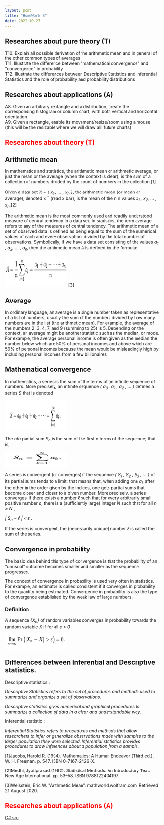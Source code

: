 ```yaml
---
layout: post
title: "HomeWork 5"
date: 2022-10-27
---
```

<style>
img {
  width: 40%;
}
</style>

## Researches about pure theory (T)
T10. Explain all possible derivation of the arithmetic mean and in general of the other common types of averages<br />
T11. Illustrate the difference between "mathematical convergence" and "convergence" in probability<br />
T12. Illustrate the differences between Descriptive Statistics and Inferential Statistics and the role of probability and probability distributions <br />
## Researches about applications (A)

A8. Given an arbitrary rectangle and a distribution, create the corresponding histogram or column chart, with both vertical and horizontal orientation<br />
A9. Given a rectangle, enable its movement/resize/zoom using a mouse (this will be the resizable where we will draw alll future charts) <br />



## <span style="color:red">Researches about theory (T)</span>

## Arithmetic mean
In mathematics and statistics, the arithmetic mean or arithmetic average, or just the mean or the average (when the context is clear), is the sum of a collection of numbers divided by the count of numbers in the collection.[1]<br />
<br />
Given a data set *X = { x<sub>1</sub> , … , x<sub>n</sub> }*, the arithmetic mean (or mean or average), denoted x ¯ (read x bar), is the mean of the n n values *x<sub>1</sub> , x<sub>2</sub>, … , x<sub>n</sub>*.[2]

The arithmetic mean is the most commonly used and readily understood measure of central tendency in a data set. In statistics, the term average refers to any of the measures of central tendency. The arithmetic mean of a set of observed data is defined as being equal to the sum of the numerical values of each and every observation, divided by the total number of observations. Symbolically, if we have a data set consisting of the values *a<sub>1</sub> , a<sub>2</sub>, … , a<sub>n</sub>*, then the arithmetic mean  *A* is defined by the formula:

<img src="/assets/HomeWork5/aMean.PNG" alt="drawing" height="100"/>  [3]

## Average

In ordinary language, an average is a single number taken as representative of a list of numbers, usually the sum of the numbers divided by how many numbers are in the list (the arithmetic mean). For example, the average of the numbers 2, 3, 4, 7, and 9 (summing to 25) is 5. Depending on the context, an average might be another statistic such as the median, or mode. For example, the average personal income is often given as the median the number below which are 50% of personal incomes and above which are 50% of personal incomes because the mean would be misleadingly high by including personal incomes from a few billionaires

## Mathematical convergence

In mathematics, a series is the sum of the terms of an infinite sequence of numbers. More precisely, an infinite sequence *( a<sub>0</sub> , a<sub>1</sub> , a<sub>2</sub> , … )*  defines a series *S* that is denoted



<img src="/assets/HomeWork5/cMaths.PNG" alt="drawing" height="100"/>
 

The *nth* partial sum *S<sub>n</sub>* is the sum of the first n terms of the sequence; that is,

<img src="/assets/HomeWork5/cMaths2.PNG" alt="drawing" height="50"/>
 
A series is convergent (or converges) if the sequence *( S<sub>1</sub> , S<sub>2</sub> , S<sub>3</sub> , … )*  of its partial sums tends to a limit; that means that, when adding one *a<sub>k</sub>* after the other in the order given by the indices, one gets partial sums that become closer and closer to a given number. More precisely, a series converges, if there exists a number ℓ  such that for every arbitrarily small positive number *ε*, there is a (sufficiently large) integer *N*  such that for all *n ≥ N* ,

*| S<sub>n</sub> − ℓ | < ε .*

If the series is convergent, the (necessarily unique) number *ℓ*  is called the sum of the series. 
 

## Convergence in probability

The basic idea behind this type of convergence is that the probability of an “unusual” outcome becomes smaller and smaller as the sequence progresses.

The concept of convergence in probability is used very often in statistics. For example, an estimator is called consistent if it converges in probability to the quantity being estimated. Convergence in probability is also the type of convergence established by the weak law of large numbers.

### Definition

*A* sequence *{X<sub>n</sub>}* of random variables converges in probability towards the random variable *X* if for all *ε > 0* 

<img src="/assets/HomeWork5/cProbability.PNG
" alt="drawing" height="50" /> 

## Differences between Inferential and Descriptive statistics.

Descriptive statistics :

*Descriptive Statistics refers to the set of procedures and methods used to summarize and organize a set of observations.*

*Descriptive statistics gives numerical and graphical procedures to summarize a collection of data in a clear and understandable way.*

Inferential statistic :

*Inferential Statistics refers to procedures and methods that allow researchers to infer or generalize observations made with samples to the larger population they were selected.*
*Inferential statistics provides procedures to draw inferences about a population from a sample.*


[1]Jacobs, Harold R. (1994). Mathematics: A Human Endeavor (Third ed.). W. H. Freeman. p. 547. ISBN 0-7167-2426-X.

[2]Medhi, Jyotiprasad (1992). Statistical Methods: An Introductory Text. New Age International. pp. 53–58. ISBN 9788122404197.

[3]Weisstein, Eric W. "Arithmetic Mean". mathworld.wolfram.com. Retrieved 21 August 2020.


## <span style="color:red"> Researches about applications (A)</span>





[C# src](https://github.com/user0x1234/user0x1234.github.io/tree/main/src/HomeWork5/)
